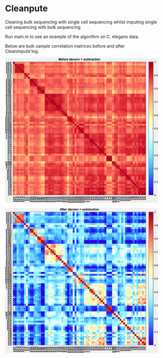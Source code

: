# Cleanpute
 Cleaning bulk sequencing with single cell sequencing whilst imputing single cell sequencing with bulk sequencing

Run main.m to see an example of the algorithm on C. elegans data.

Below are bulk sample correlation matrices before and after Cleanimpute'ing.

![Demo](https://github.com/evarol/Cleanpute/blob/main/before_correlation.png)

![Demo](https://github.com/evarol/Cleanpute/blob/main/after_correlation.png)
